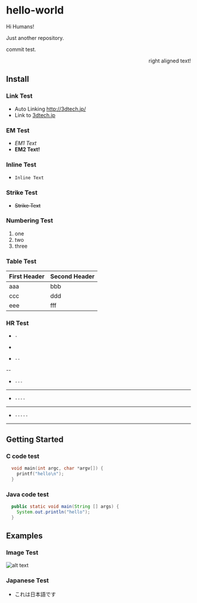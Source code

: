 hello-world
===========

Hi Humans!

Just another repository.

commit test.

<p align="right">right aligned text!</right>

## Install
### Link Test
* Auto Linking http://3dtech.jp/
* Link to [3dtech.jp](http://3dtech.jp/)

### EM Test
* *EM1 Text*
* **EM2 Text!**

### Inline Test
* `Inline Text`

### Strike Test
* ~~Strike Text~~

### Numbering Test
1. one
2. two
3. three

### Table Test
First Header  | Second Header
------------- | -------------
aaa  | bbb
ccc  | ddd
eee  | fff

### HR Test
* `-`

-

* `--`

--

* `---`

---

* `----`

----

* `-----`

-----

## Getting Started
### C code test
```c
  void main(int argc, char *argv[]) {
    printf("hello\n");
  }
```
### Java code test
```java
  public static void main(String [] args) {
    System.out.println("hello");
  }
```

## Examples
### Image Test
![alt text](https://assets-cdn.github.com/images/modules/open_graph/github-octocat.png "github")

### Japanese Test
* これは日本語です
